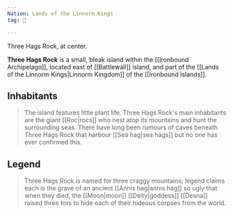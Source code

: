 ```yaml
---
Nation: Lands of the Linnorm Kings
tag: 🌃

---
```


Three Hags Rock, at center.
> 
**Three Hags Rock** is a small, bleak island within the [[Ironbound Archipelago]], located east of [[Battlewall]] island, and part of the [[Lands of the Linnorm Kings|Linnorm Kingdom]] of the [[Ironbound Islands]].


## Inhabitants

> The island features little plant life. Three Hags Rock's main inhabitants are the giant [[Roc|rocs]] who nest atop its mountains and hunt the surrounding seas. There have long been rumours of caves beneath Three Hags Rock that harbour [[Sea hag|sea hags]] but no one has ever confirmed this. 


## Legend

> Three Hags Rock is named for three craggy mountains; legend claims each is the grave of an ancient [[Annis hag|annis hag]] so ugly that when they died, the [[Moon|moon]] [[Deity|goddess]] [[Desna]] raised three tors to hide each of their hideous corpses from the world.








